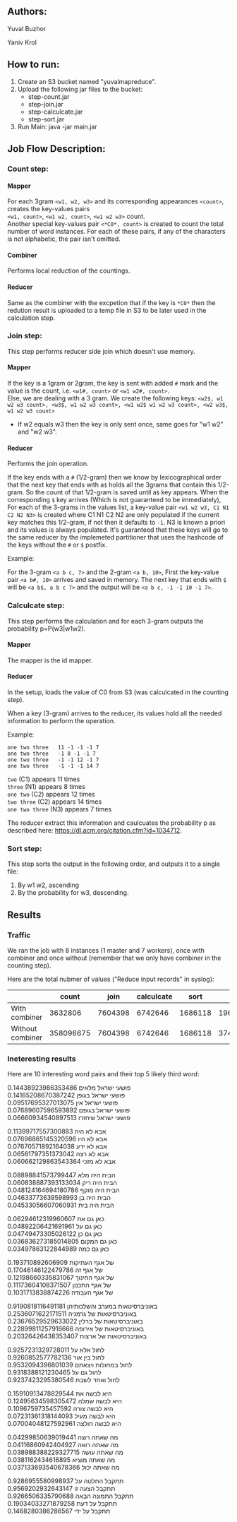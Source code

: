 
## Authors:
Yuval Buzhor

Yaniv Krol



## How to run:
1. Create an S3 bucket named "yuvalmapreduce".
2. Upload the following jar files to the bucket:
    - step-count.jar
    - step-join.jar
    - step-calculcate.jar
    - step-sort.jar
3. Run Main: java -jar main.jar
## Job Flow Description:
### Count step:
#### Mapper

For each 3gram `<w1, w2, w3>` and its corresponding appearances `<count>`,
creates the key-values pairs  
`<w1, count>`, `<w1 w2, count>`, `<w1 w2 w3>` count.  
Another special key-values pair `<*C0*, count>` is created to count the total number of word instances. 
For each of these pairs, if any of the characters is not alphabetic, the pair isn't omitted.

#### Combiner

Performs local reduction of the countings.

#### Reducer

Same as the combiner with the excpetion that if the key is `*C0*` then the redution result is uploaded
to a temp file in S3 to be later used in the calculation step. 

### Join step:

This step performs reducer side join which doesn't use memory.

#### Mapper

If the key is a 1gram or 2gram, the key is sent with added `#` mark
and the value is the count, i.e. `<w1#, count>` or `<w1 w2#, count>`.  
Else, we are dealing with a 3 gram. We create the following keys:
`<w2$, w1 w2 w3 count>, <w3$, w1 w2 w3 count>, <w1 w2$ w1 w2 w3 count>, <w2 w3$, w1 w2 w3 count>`

* If w2 equals w3 then the key is only sent once, same goes for "w1 w2" and "w2 w3".

#### Reducer

Performs the join operation.

If the key ends with a `#` (1/2-gram) then we know by lexicographical order that the next key that ends with a`$` holds 
all the 3grams that contain this 1/2-gram. So the count of that 1/2-gram is saved until a`$` key appears.
When the corresponding `$` key arrives (Which is not guaranteed to be immediately), 
For each of the 3-grams in the values list, a key-value pair `<w1 w2 w3, C1 N1 C2 N2 N3>` is created
where C1 N1 C2 N2 are only populated if the current key matches this 1/2-gram, if not then it defaults to `-1`.
N3 is known a priori and its values is always populated. 
It's guaranteed that these keys will go to the same reducer by the implemeted partitioner that uses the hashcode 
of the keys without the `#` or `$` postfix.

Example: 

For the 3-gram `<a b c, 7>` and the 2-gram `<a b, 10>`, First the key-value pair `<a b#, 10>` arrives and saved in memory.
The next key that ends with `$` will be `<a b$, a b c 7>` and the output will be `<a b c, -1 -1 10 -1 7>`.

### Calculcate step:

This step performs the calculation and for each 3-gram outputs the probability p=P(w3|w1w2).

#### Mapper

The mapper is the id mapper.

#### Reducer

In the setup, loads the value of C0 from S3 (was calculcated in the counting step).

When a key (3-gram) arrives to the reducer, its values hold all the needed information to perform the operation.

Example:
```
one two three	11 -1 -1 -1 7
one two three	-1 8 -1 -1 7
one two three	-1 -1 12 -1 7
one two three	-1 -1 -1 14 7
```
`two` (C1) appears 11 times  
`three` (N1) appears 8 times  
`one two` (C2) appears 12 times  
`two three` (C2) appears 14 times  
`one two three` (N3) appears 7 times  

The reducer extract this information and caulcuates the probability p as described here: https://dl.acm.org/citation.cfm?id=1034712.

### Sort step:

This step sorts the output in the following order, and outputs it to a single file:
1. By w1 w2, ascending
2. By the probability for w3, descending.


## Results

### Traffic

We ran the job with 8 instances (1 master and 7 workers), once with combiner and once without 
(remember that we only have combiner in the counting step).

Here are the total nubmer of values ("Reduce input records" in syslog):

|   | count | join | calculcate | sort | total |
| - | ----- | ---- | ---------- | ---- | ----- |
| With combiner | 3632806 | 7604398 | 6742646 | 1686118 | 19665968 |
| Without combiner | 358096675 | 7604398 | 6742646 | 1686118 | 374129837 |

### Ineteresting results

Here are 10 interesting word pairs and their top 5 likely third word:

פושעי ישראל מלאים	0.14438923986353486  
פושעי ישראל בגופן	0.14165208670387242  
פושעי ישראל אין	0.09517695327013075  
פושעי ישראל בגופם	0.07689607596593892  
פושעי ישראל שיחזרו	0.06660934540897513  

אבא לא היה	0.11399717557300883  
אבא לא היו	0.07696865145320596  
אבא לא ידע	0.07670571892164038  
אבא לא רצה	0.06561797351373042  
אבא לא מזכי	0.060662129863543364  

הבית היה מלא	0.08898841573799447  
הבית היה ריק	0.060838887393133034  
הבית היה מוקף	0.048124164694180786  
הבית היה בן	0.04633773639598993  
הבית היה בית	0.04533056607060931  

כאן גם את	0.06294612319960607  
כאן גם על	0.04892206421691961  
כאן גם כן	0.04749473305026122  
כאן גם המקום	0.036836273185014805  
כאן גם כמה	0.03497863122844989  

של אגף העתיקות	0.193710892606909  
של אגף זה	0.17046146122479786  
של אגף החינוך	0.12198660335831067  
של אגף התכנון	0.11173604108371507  
של אגף העבודה	0.1031713838874226  

באוניברסיטאות במערב והשלכותיהן	0.9190818116491181  
באוניברסיטאות של גרמניה	0.2536071622171511  
באוניברסיטאות של ברלין	0.23676529529633022  
באוניברסיטאות של אירופה	0.22899811257916666  
באוניברסיטאות של ארצות	0.20326426438353407  

לחול אלא על	0.9257231329728011  
לחול בין אור	0.9260852577782136  
לחול במחולות ויצאתם	0.9532094396801039  
לחול גם על	0.9318388121230465  
לחול ואחד לשבת	0.9237423295380546  

היא לבשה את	0.15910913478829544  
היא לבשה שמלה	0.12495634598305472  
היא לבשה צורה	0.1096759735457592  
היא לבשה מעיל	0.07231361318144093  
היא לבשה חולצה	0.07004048127592961  

מה שאתה רוצה	0.04299850639019441  
מה שאתה רואה	0.04116860942404927  
מה שאתה עושה	0.038988388229327715  
מה שאתה מוציא	0.0381162434616895  
מה שאתה יכול	0.037133693540678366  

תתקבל החלטה על	0.9286955580998937  
תתקבל הצעה זו	0.9569202932643147  
תתקבל התמונה הבאה	0.9266506335790688  
תתקבל על דעת	0.19034033271879258  
תתקבל על ידי	0.1468280386286567  
